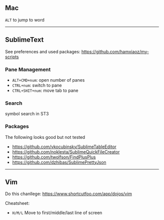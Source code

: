 ## Mac
`ALT` to jump to word

---

## SublimeText
See preferences and used packages: https://github.com/hamxiaoz/my-scripts

### Pane Management
- `ALT+CMD+num`: open number of panes
- `CTRL+num`: switch to pane
- `CTRL+SHIT+num`: move tab to pane

### Search
symbol search in ST3


### Packages
The following looks good but not tested
- https://github.com/vkocubinsky/SublimeTableEditor
- https://github.com/noklesta/SublimeQuickFileCreator
- https://github.com/twolfson/FindPlusPlus
- https://github.com/dzhibas/SublimePrettyJson

---

## Vim

Do this chanllege: https://www.shortcutfoo.com/app/dojos/vim

Cheatsheet:

- `H/M/L` Move to first/middle/last line of screen
